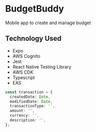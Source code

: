 # BudgetBuddy
 Mobile app to create and manage budget
 
## Technology Used
- Expo
- AWS Cognito
- Jest
- React Native Testing Library
- AWS CDK
- Typescript
- EAS

```typescript
const transaction = {
  createdDate: Date,
  modifiedDate: Date,
  transactionType: '',
  amount: '',
  currency: '',
  description: '',
};
```